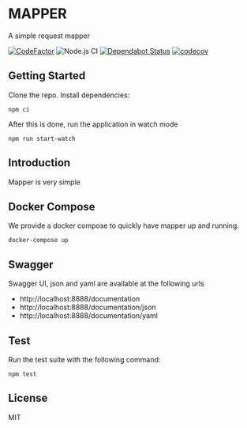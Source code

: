 # MAPPER
A simple request mapper

[![CodeFactor](https://www.codefactor.io/repository/github/3beca/mapper/badge)](https://www.codefactor.io/repository/github/3beca/mapper)
![Node.js CI](https://github.com/3beca/mapper/workflows/Node.js%20CI/badge.svg)
[![Dependabot Status](https://api.dependabot.com/badges/status?host=github&repo=3beca/mapper)](https://dependabot.com)
[![codecov](https://codecov.io/gh/3beca/mapper/branch/master/graph/badge.svg)](https://codecov.io/gh/3beca/mapper)

## Getting Started

Clone the repo. Install dependencies:

```
npm ci 
```

After this is done, run the application in watch mode

```
npm run start-watch
```

## Introduction

Mapper is very simple


## Docker Compose

We provide a docker compose to quickly have mapper up and running.

```
docker-compose up
```

## Swagger

Swagger UI, json and yaml are available at the following urls

- http://localhost:8888/documentation
- http://localhost:8888/documentation/json
- http://localhost:8888/documentation/yaml

## Test

Run the test suite with the following command:

```
npm test
```

## License

MIT
